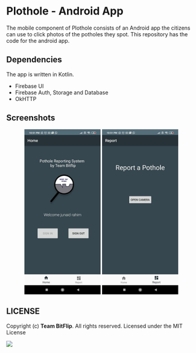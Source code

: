 # Plothole - Android App

The mobile component of Plothole consists of an Android app the citizens can use to click photos of the potholes they spot. This repository has the
code for the android app.

## Dependencies

The app is written in Kotlin.

* Firebase UI
* Firebase Auth, Storage and Database
* OkHTTP


## Screenshots

<p align="center">
<img src="screenshots/a.jpg" width="40%">
<img src="screenshots/b.jpg" width="40%">
</p>

## LICENSE
Copyright (c) **Team BitFlip**. All rights reserved. Licensed under the MIT License

[![](https://img.shields.io/github/license/junaidrahim/desiresalesportal?style=for-the-badge)](LICENSE)